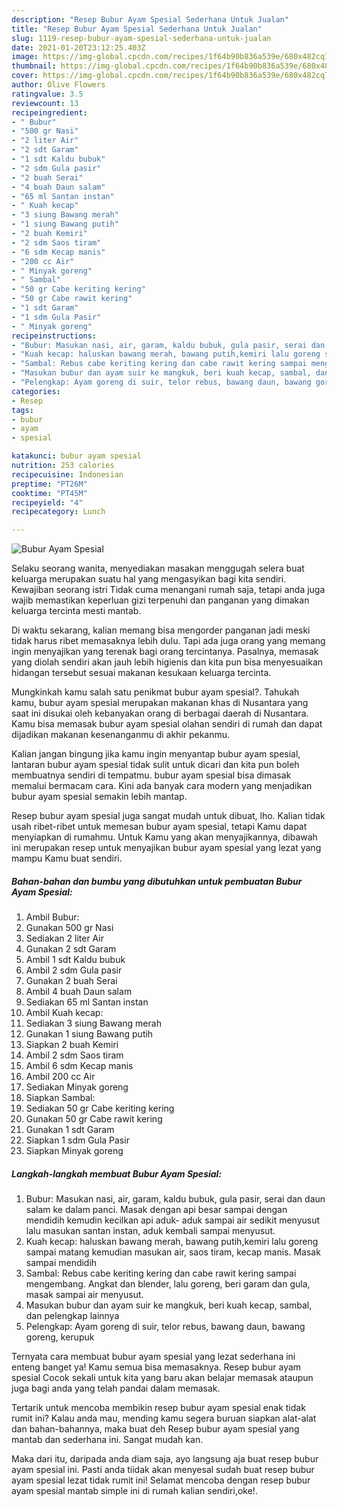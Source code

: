 ```yaml
---
description: "Resep Bubur Ayam Spesial Sederhana Untuk Jualan"
title: "Resep Bubur Ayam Spesial Sederhana Untuk Jualan"
slug: 1119-resep-bubur-ayam-spesial-sederhana-untuk-jualan
date: 2021-01-20T23:12:25.403Z
image: https://img-global.cpcdn.com/recipes/1f64b90b836a539e/680x482cq70/bubur-ayam-spesial-foto-resep-utama.jpg
thumbnail: https://img-global.cpcdn.com/recipes/1f64b90b836a539e/680x482cq70/bubur-ayam-spesial-foto-resep-utama.jpg
cover: https://img-global.cpcdn.com/recipes/1f64b90b836a539e/680x482cq70/bubur-ayam-spesial-foto-resep-utama.jpg
author: Olive Flowers
ratingvalue: 3.5
reviewcount: 13
recipeingredient:
- " Bubur"
- "500 gr Nasi"
- "2 liter Air"
- "2 sdt Garam"
- "1 sdt Kaldu bubuk"
- "2 sdm Gula pasir"
- "2 buah Serai"
- "4 buah Daun salam"
- "65 ml Santan instan"
- " Kuah kecap"
- "3 siung Bawang merah"
- "1 siung Bawang putih"
- "2 buah Kemiri"
- "2 sdm Saos tiram"
- "6 sdm Kecap manis"
- "200 cc Air"
- " Minyak goreng"
- " Sambal"
- "50 gr Cabe keriting kering"
- "50 gr Cabe rawit kering"
- "1 sdt Garam"
- "1 sdm Gula Pasir"
- " Minyak goreng"
recipeinstructions:
- "Bubur: Masukan nasi, air, garam, kaldu bubuk, gula pasir, serai dan daun salam ke dalam panci. Masak dengan api besar sampai dengan mendidih kemudin kecilkan api aduk- aduk sampai air sedikit menyusut lalu masukan santan instan, aduk kembali sampai menyusut."
- "Kuah kecap: haluskan bawang merah, bawang putih,kemiri lalu goreng sampai matang kemudian masukan air, saos tiram, kecap manis. Masak sampai mendidih"
- "Sambal: Rebus cabe keriting kering dan cabe rawit kering sampai mengembang. Angkat dan blender, lalu goreng, beri garam dan gula, masak sampai air menyusut."
- "Masukan bubur dan ayam suir ke mangkuk, beri kuah kecap, sambal, dan pelengkap lainnya"
- "Pelengkap: Ayam goreng di suir, telor rebus, bawang daun, bawang goreng, kerupuk"
categories:
- Resep
tags:
- bubur
- ayam
- spesial

katakunci: bubur ayam spesial 
nutrition: 253 calories
recipecuisine: Indonesian
preptime: "PT26M"
cooktime: "PT45M"
recipeyield: "4"
recipecategory: Lunch

---
```



![Bubur Ayam Spesial](https://img-global.cpcdn.com/recipes/1f64b90b836a539e/680x482cq70/bubur-ayam-spesial-foto-resep-utama.jpg)

Selaku seorang wanita, menyediakan masakan menggugah selera buat keluarga merupakan suatu hal yang mengasyikan bagi kita sendiri. Kewajiban seorang istri Tidak cuma menangani rumah saja, tetapi anda juga wajib memastikan keperluan gizi terpenuhi dan panganan yang dimakan keluarga tercinta mesti mantab.

Di waktu  sekarang, kalian memang bisa mengorder panganan jadi meski tidak harus ribet memasaknya lebih dulu. Tapi ada juga orang yang memang ingin menyajikan yang terenak bagi orang tercintanya. Pasalnya, memasak yang diolah sendiri akan jauh lebih higienis dan kita pun bisa menyesuaikan hidangan tersebut sesuai makanan kesukaan keluarga tercinta. 



Mungkinkah kamu salah satu penikmat bubur ayam spesial?. Tahukah kamu, bubur ayam spesial merupakan makanan khas di Nusantara yang saat ini disukai oleh kebanyakan orang di berbagai daerah di Nusantara. Kamu bisa memasak bubur ayam spesial olahan sendiri di rumah dan dapat dijadikan makanan kesenanganmu di akhir pekanmu.

Kalian jangan bingung jika kamu ingin menyantap bubur ayam spesial, lantaran bubur ayam spesial tidak sulit untuk dicari dan kita pun boleh membuatnya sendiri di tempatmu. bubur ayam spesial bisa dimasak memalui bermacam cara. Kini ada banyak cara modern yang menjadikan bubur ayam spesial semakin lebih mantap.

Resep bubur ayam spesial juga sangat mudah untuk dibuat, lho. Kalian tidak usah ribet-ribet untuk memesan bubur ayam spesial, tetapi Kamu dapat menyiapkan di rumahmu. Untuk Kamu yang akan menyajikannya, dibawah ini merupakan resep untuk menyajikan bubur ayam spesial yang lezat yang mampu Kamu buat sendiri.

<!--inarticleads1-->

##### Bahan-bahan dan bumbu yang dibutuhkan untuk pembuatan Bubur Ayam Spesial:

1. Ambil  Bubur:
1. Gunakan 500 gr Nasi
1. Sediakan 2 liter Air
1. Gunakan 2 sdt Garam
1. Ambil 1 sdt Kaldu bubuk
1. Ambil 2 sdm Gula pasir
1. Gunakan 2 buah Serai
1. Ambil 4 buah Daun salam
1. Sediakan 65 ml Santan instan
1. Ambil  Kuah kecap:
1. Sediakan 3 siung Bawang merah
1. Gunakan 1 siung Bawang putih
1. Siapkan 2 buah Kemiri
1. Ambil 2 sdm Saos tiram
1. Ambil 6 sdm Kecap manis
1. Ambil 200 cc Air
1. Sediakan  Minyak goreng
1. Siapkan  Sambal:
1. Sediakan 50 gr Cabe keriting kering
1. Gunakan 50 gr Cabe rawit kering
1. Gunakan 1 sdt Garam
1. Siapkan 1 sdm Gula Pasir
1. Siapkan  Minyak goreng




<!--inarticleads2-->

##### Langkah-langkah membuat Bubur Ayam Spesial:

1. Bubur: Masukan nasi, air, garam, kaldu bubuk, gula pasir, serai dan daun salam ke dalam panci. Masak dengan api besar sampai dengan mendidih kemudin kecilkan api aduk- aduk sampai air sedikit menyusut lalu masukan santan instan, aduk kembali sampai menyusut.
1. Kuah kecap: haluskan bawang merah, bawang putih,kemiri lalu goreng sampai matang kemudian masukan air, saos tiram, kecap manis. Masak sampai mendidih
1. Sambal: Rebus cabe keriting kering dan cabe rawit kering sampai mengembang. Angkat dan blender, lalu goreng, beri garam dan gula, masak sampai air menyusut.
1. Masukan bubur dan ayam suir ke mangkuk, beri kuah kecap, sambal, dan pelengkap lainnya
1. Pelengkap: Ayam goreng di suir, telor rebus, bawang daun, bawang goreng, kerupuk




Ternyata cara membuat bubur ayam spesial yang lezat sederhana ini enteng banget ya! Kamu semua bisa memasaknya. Resep bubur ayam spesial Cocok sekali untuk kita yang baru akan belajar memasak ataupun juga bagi anda yang telah pandai dalam memasak.

Tertarik untuk mencoba membikin resep bubur ayam spesial enak tidak rumit ini? Kalau anda mau, mending kamu segera buruan siapkan alat-alat dan bahan-bahannya, maka buat deh Resep bubur ayam spesial yang mantab dan sederhana ini. Sangat mudah kan. 

Maka dari itu, daripada anda diam saja, ayo langsung aja buat resep bubur ayam spesial ini. Pasti anda tiidak akan menyesal sudah buat resep bubur ayam spesial lezat tidak rumit ini! Selamat mencoba dengan resep bubur ayam spesial mantab simple ini di rumah kalian sendiri,oke!.

